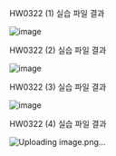 
HW0322 (1) 실습 파일 결과

![image](https://github.com/drawarepair/React/assets/102895287/7b122554-3c77-4448-a623-7a3873efdaec)

HW0322 (2) 실습 파일 결과

![image](https://github.com/drawarepair/React/assets/102895287/f959f2c5-03c5-4e0a-8d45-01950a507b1f)

HW0322 (3) 실습 파일 결과

![image](https://github.com/drawarepair/React/assets/102895287/91da4b4c-1d22-463b-b094-122f1bd95665)

HW0322 (4) 실습 파일 결과

![Uploading image.png…]()

